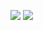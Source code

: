 ![](https://github.com/BlueBlood-dev/github-stats/blob/master/generated/overview.svg)
![](https://github.com/BlueBlood-dev/github-stats/blob/master/generated/languages.svg)
